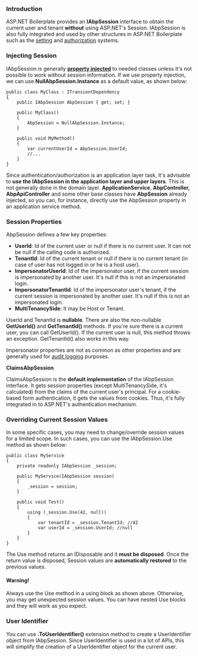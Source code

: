 ### Introduction

ASP.NET Boilerplate provides an **IAbpSession** interface to obtain the current
user and tenant **without** using ASP.NET's Session. IAbpSession is also
fully integrated and used by other structures in ASP.NET Boilerplate such as the
[setting](Setting-Management.md) and
[authorization](Authorization.md) systems.

### Injecting Session

IAbpSession is generally **[property
injected](/Pages/Documents/Dependency-Injection#property-injection-pattern)**
to needed classes unless it's not possible to work without session
information. If we use property injection, we can use
**NullAbpSession.Instance** as a default value, as shown below:

    public class MyClass : ITransientDependency
    {
        public IAbpSession AbpSession { get; set; }

        public MyClass()
        {
            AbpSession = NullAbpSession.Instance;
        }

        public void MyMethod()
        {
            var currentUserId = AbpSession.UserId;
            //...
        }
    }

Since authentication/authorization is an application layer task, it's
advisable to **use the IAbpSession in the application layer and upper layers**. 
This is not generally done in the domain layer. **ApplicationService**,
**AbpController,** **AbpApiController** and some other base classes have
**AbpSession** already injected, so you can, for instance, directly use the 
AbpSession property in an application service method.

### Session Properties

AbpSession defines a few key properties:

-   **UserId**: Id of the current user or null if there is no current
    user. It can not be null if the calling code is authorized.
-   **TenantId**: Id of the current tenant or null if there is no
    current tenant (in case of user has not logged in or he is a host
    user).
-   **ImpersonatorUserId**: Id of the impersonator user, if the current
    session is impersonated by another user. It's null if this is not an
    impersonated login.
-   **ImpersonatorTenantId**: Id of the impersonator user's tenant, if
    the current session is impersonated by another user. It's null if this
    is not an impersonated login.
-   **MultiTenancySide**: It may be Host or Tenant.

UserId and TenantId is **nullable**. There are also the non-nullable
**GetUserId()** and **GetTenantId()** methods. If you're sure there is a
current user, you can call GetUserId(). If the current user is null, this
method throws an exception. GetTenantId() also works in this way.

Impersonator properties are not as common as other properties and are
generally used for [audit logging](/Pages/Documents/Audit-Logging) purposes.

**ClaimsAbpSession**

ClaimsAbpSession is the **default implementation** of the IAbpSession
interface. It gets session properties (except MultiTenancySide, it's
calculated) from the claims of the current user's principal. For a cookie-based
form authentication, it gets the values from cookies. Thus, it's fully integrated 
in to ASP.NET's authentication mechanism.

### Overriding Current Session Values

In some specific cases, you may need to change/override session values
for a limited scope. In such cases, you can use the IAbpSession.Use method
as shown below:

    public class MyService
    {
        private readonly IAbpSession _session;

        public MyService(IAbpSession session)
        {
            _session = session;
        }

        public void Test()
        {
            using (_session.Use(42, null))
            {
                var tenantId = _session.TenantId; //42
                var userId = _session.UserId; //null
            }
        }
    }

The Use method returns an IDisposable and it **must be disposed**. Once the
return value is disposed, Session values are **automatically restored**
to the previous values.

#### Warning!

Always use the Use method in a using block as shown above. Otherwise, you may 
get unexpected session values. You can have nested Use blocks and they will
work as you expect.

### User Identifier

You can use **.ToUserIdentifier()** extension method to create a
UserIdentifier object from IAbpSession. Since UserIdentifier is used in
a lot of APIs, this will simplify the creation of a UserIdentifier object for the
current user.
